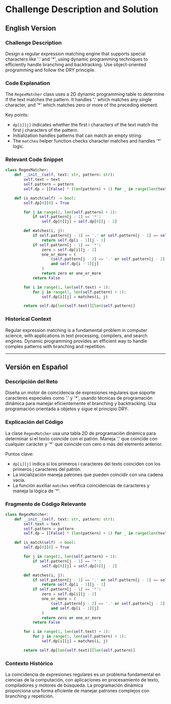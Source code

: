 # Challenge Description and Solution

## English Version

### Challenge Description
Design a regular expression matching engine that supports special characters like '.' and '*', using dynamic programming techniques to efficiently handle branching and backtracking. Use object-oriented programming and follow the DRY principle.

### Code Explanation
The `RegexMatcher` class uses a 2D dynamic programming table to determine if the text matches the pattern. It handles '.' which matches any single character, and '*' which matches zero or more of the preceding element.

Key points:
- `dp[i][j]` indicates whether the first i characters of the text match the first j characters of the pattern.
- Initialization handles patterns that can match an empty string.
- The `matches` helper function checks character matches and handles '*' logic.

### Relevant Code Snippet

```python
class RegexMatcher:
    def __init__(self, text: str, pattern: str):
        self.text = text
        self.pattern = pattern
        self.dp = [[False] * (len(pattern) + 1) for _ in range(len(text) + 1)]

    def is_match(self) -> bool:
        self.dp[0][0] = True

        for j in range(2, len(self.pattern) + 1):
            if self.pattern[j - 1] == '*':
                self.dp[0][j] = self.dp[0][j - 2]

        def matches(i, j):
            if self.pattern[j - 1] == '.' or self.pattern[j - 1] == self.text[i - 1]:
                return self.dp[i - 1][j - 1]
            if self.pattern[j - 1] == '*':
                zero = self.dp[i][j - 2]
                one_or_more = (
                    (self.pattern[j - 2] == '.' or self.pattern[j - 2] == self.text[i - 1])
                    and self.dp[i - 1][j]
                )
                return zero or one_or_more
            return False

        for i in range(1, len(self.text) + 1):
            for j in range(1, len(self.pattern) + 1):
                self.dp[i][j] = matches(i, j)

        return self.dp[len(self.text)][len(self.pattern)]
```

### Historical Context
Regular expression matching is a fundamental problem in computer science, with applications in text processing, compilers, and search engines. Dynamic programming provides an efficient way to handle complex patterns with branching and repetition.

---

## Versión en Español

### Descripción del Reto
Diseña un motor de coincidencia de expresiones regulares que soporte caracteres especiales como '.' y '*', usando técnicas de programación dinámica para manejar eficientemente el branching y backtracking. Usa programación orientada a objetos y sigue el principio DRY.

### Explicación del Código
La clase `RegexMatcher` usa una tabla 2D de programación dinámica para determinar si el texto coincide con el patrón. Maneja '.' que coincide con cualquier carácter y '*' que coincide con cero o más del elemento anterior.

Puntos clave:
- `dp[i][j]` indica si los primeros i caracteres del texto coinciden con los primeros j caracteres del patrón.
- La inicialización maneja patrones que pueden coincidir con una cadena vacía.
- La función auxiliar `matches` verifica coincidencias de caracteres y maneja la lógica de '*'.

### Fragmento de Código Relevante

```python
class RegexMatcher:
    def __init__(self, text: str, pattern: str):
        self.text = text
        self.pattern = pattern
        self.dp = [[False] * (len(pattern) + 1) for _ in range(len(text) + 1)]

    def is_match(self) -> bool:
        self.dp[0][0] = True

        for j in range(2, len(self.pattern) + 1):
            if self.pattern[j - 1] == '*':
                self.dp[0][j] = self.dp[0][j - 2]

        def matches(i, j):
            if self.pattern[j - 1] == '.' or self.pattern[j - 1] == self.text[i - 1]:
                return self.dp[i - 1][j - 1]
            if self.pattern[j - 1] == '*':
                zero = self.dp[i][j - 2]
                one_or_more = (
                    (self.pattern[j - 2] == '.' or self.pattern[j - 2] == self.text[i - 1])
                    and self.dp[i - 1][j]
                )
                return zero or one_or_more
            return False

        for i in range(1, len(self.text) + 1):
            for j in range(1, len(self.pattern) + 1):
                self.dp[i][j] = matches(i, j)

        return self.dp[len(self.text)][len(self.pattern)]
```

### Contexto Histórico
La coincidencia de expresiones regulares es un problema fundamental en ciencias de la computación, con aplicaciones en procesamiento de texto, compiladores y motores de búsqueda. La programación dinámica proporciona una forma eficiente de manejar patrones complejos con branching y repetición.
